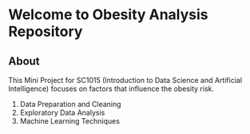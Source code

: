 # Welcome to Obesity Analysis Repository
**About**
---

This Mini Project for SC1015 (Introduction to Data Science and Artificial Intelligence) focuses on factors that influence the obesity risk.

1. Data Preparation and Cleaning
2. Exploratory Data Analysis
3. Machine Learning Techniques

